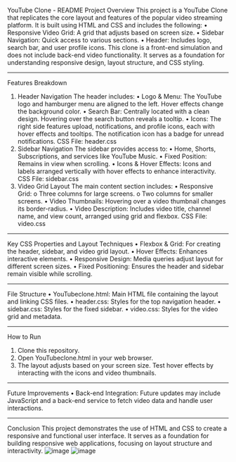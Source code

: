 YouTube Clone - README
Project Overview
This project is a YouTube Clone that replicates the core layout and features of the popular video streaming platform. It is built using HTML and CSS and includes the following:
•	Responsive Video Grid: A grid that adjusts based on screen size.
•	Sidebar Navigation: Quick access to various sections.
•	Header: Includes logo, search bar, and user profile icons.
This clone is a front-end simulation and does not include back-end video functionality. It serves as a foundation for understanding responsive design, layout structure, and CSS styling.
________________________________________
Features Breakdown
1. Header Navigation
The header includes:
•	Logo & Menu: The YouTube logo and hamburger menu are aligned to the left. Hover effects change the background color.
•	Search Bar: Centrally located with a clean design. Hovering over the search button reveals a tooltip.
•	Icons: The right side features upload, notifications, and profile icons, each with hover effects and tooltips. The notification icon has a badge for unread notifications.
CSS File: header.css
2. Sidebar Navigation
The sidebar provides access to:
•	Home, Shorts, Subscriptions, and services like YouTube Music.
•	Fixed Position: Remains in view when scrolling.
•	Icons & Hover Effects: Icons and labels arranged vertically with hover effects to enhance interactivity.
CSS File: sidebar.css
3. Video Grid Layout
The main content section includes:
•	Responsive Grid:
o	Three columns for large screens.
o	Two columns for smaller screens.
•	Video Thumbnails: Hovering over a video thumbnail changes its border-radius.
•	Video Description: Includes video title, channel name, and view count, arranged using grid and flexbox.
CSS File: video.css
________________________________________
Key CSS Properties and Layout Techniques
•	Flexbox & Grid: For creating the header, sidebar, and video grid layout.
•	Hover Effects: Enhances interactive elements.
•	Responsive Design: Media queries adjust layout for different screen sizes.
•	Fixed Positioning: Ensures the header and sidebar remain visible while scrolling.
________________________________________
File Structure
•	YouTubeclone.html: Main HTML file containing the layout and linking CSS files.
•	header.css: Styles for the top navigation header.
•	sidebar.css: Styles for the fixed sidebar.
•	video.css: Styles for the video grid and metadata.
________________________________________
How to Run
1.	Clone this repository.
2.	Open YouTubeclone.html in your web browser.
3.	The layout adjusts based on your screen size. Test hover effects by interacting with the icons and video thumbnails.
________________________________________
Future Improvements
•	Back-end Integration: Future updates may include JavaScript and a back-end service to fetch video data and handle user interactions.
________________________________________
Conclusion
This project demonstrates the use of HTML and CSS to create a responsive and functional user interface. It serves as a foundation for building responsive web applications, focusing on layout structure and interactivity.
![image](https://github.com/user-attachments/assets/ee65f0c8-f81b-462a-9fd7-3ac6a46bac83)
![image](https://github.com/user-attachments/assets/c7c34dbf-79f6-434d-a217-71035168c31d)

